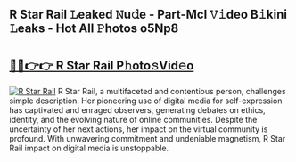 ## R Star Rail 𝙻eaked 𝙽u𝚍e - Part-Mcl 𝚅𝚒deo B𝚒kini 𝙻eaks - Hot All 𝙿hotos o5Np8

# <h2><a href="http://ld0hlbv.urlbe.top/?page=R+Star+Rail">🔗🔗👉👉 R Star Rail P𝚑oto𝚜Vid𝚎o</a></h2>

[![R Star Rail](https://i.imgur.com/eBuTRDB.gif)](http://ld0hlbv.urlbe.top/?page=R+Star+Rail)
R Star Rail, a multifaceted and contentious person, challenges simple description. Her pioneering use of digital media for self-expression has captivated and enraged observers, generating debates on ethics, identity, and the evolving nature of online communities. Despite the uncertainty of her next actions, her impact on the virtual community is profound. With unwavering commitment and undeniable magnetism, R Star Rail impact on digital media is unstoppable.

